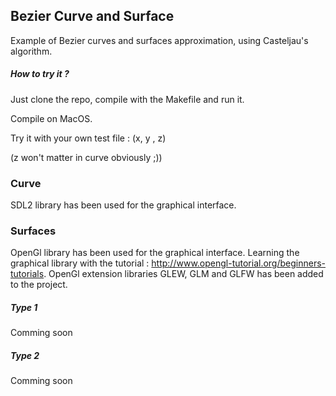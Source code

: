 ## Bezier Curve and Surface

Example of Bezier curves and surfaces approximation, using Casteljau's algorithm.

##### How to try it ?

Just clone the repo, compile with the Makefile and run it.

Compile on MacOS.


Try it with your own test file : (x, y , z)

(z won't matter in curve obviously ;))

### Curve

SDL2 library has been used for the graphical interface.

### Surfaces

OpenGl library has been used for the graphical interface. Learning the graphical library with the tutorial : http://www.opengl-tutorial.org/beginners-tutorials. OpenGl extension libraries GLEW, GLM and GLFW has been added to the project.

##### Type 1

Comming soon

##### Type 2

Comming soon
